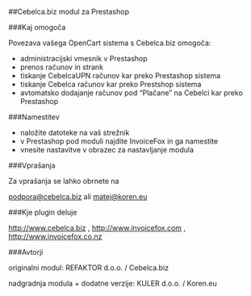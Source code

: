 ##Cebelca.biz modul za Prestashop

###Kaj omogoča

Povezava vašega OpenCart sistema s Cebelca.biz omogoča:
 - administracijski vmesnik v Prestashop
 - prenos računov in strank
 - tiskanje CebelcaUPN računov kar preko Prestashop sistema
 - tiskanje Cebelca računov kar preko Prestshop sistema
 - avtomatsko dodajanje računov pod “Plačane” na Cebelci kar preko Prestashop

###Namestitev

 - naložite datoteke na vaš strežnik
 - v Prestashop pod moduli najdite InvoiceFox in ga namestite
 - vnesite nastavitve v obrazec za nastavljanje modula

###Vprašanja

Za vprašanja se lahko obrnete na

podpora@cebelca.biz ali matej@koren.eu

###Kje plugin deluje

http://www.cebelca.biz , http://www.invoicefox.com , http://www.invoicefox.co.nz


###Avtorji

originalni modul: REFAKTOR d.o.o. / Cebelca.biz

nadgradnja modula + dodatne verzije: KULER d.o.o. / Koren.eu

